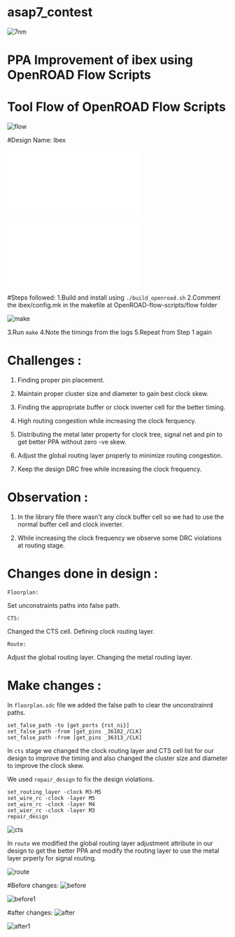 # asap7_contest

![7nm](./images/7nm.png)

# PPA Improvement of ibex using OpenROAD Flow Scripts

# Tool Flow of OpenROAD Flow Scripts


![flow](./images/flow.png)


#Design Name: Ibex


![Literature surver report](./asap7_contest.pdf)

![Final report](./final_report.pdf)


#Steps followed:
1.Build and install using `./build_openroad.sh`
2.Comment the ibex/config.mk in the makefile at OpenROAD-flow-scripts/flow folder

![make](./images/make.png)

3.Run `make` 
4.Note the timings from the logs
5.Repeat from Step 1 again

#
# Challenges :

1. Finding proper pin placement.

2. Maintain proper cluster size and diameter to gain best clock skew.

3. Finding the appropriate buffer or clock inverter cell for the better timing.

4. High routing congestion while increasing the clock ferquency.

5. Distributing the metal later property for clock tree, signal net and pin to get better PPA without zero -ve skew.

6. Adjust the global routing layer properly to minimize routing congestion.

7. Keep the design DRC free while increasing the clock frequency.


#
# Observation :

1. In the library file there wasn't any clock buffer cell so we had to use the normal buffer cell and clock inverter.

2. While increasing the clock frequency we observe some DRC violations at routing stage.


#
# Changes done in design :

`Floorplan:`

Set unconstraints paths into false path.

`CTS:`

Changed the CTS cell.
Defining clock routing layer.

`Route:`

Adjust the global routing layer.
Changing the metal routing layer.


#
# Make changes :
In `floorplan.sdc` file we added the false path to clear the unconstrainrd paths.
```
set_false_path -to [get_ports {rst_ni}]
set_false_path -from [get_pins _36182_/CLK]
set_false_path -from [get_pins _36313_/CLK]
```

In `cts` stage we changed the clock routing layer and CTS cell list for our design to improve the timing and also changed the cluster size and diameter to improve the clock skew.

We used `repair_design` to fix the design violations.

```
set_routing_layer -clock M3-M5
set_wire_rc -clock -layer M5
set_wire_rc -clock -layer M4
set_wier_rc -clock -layer M3
repair_design
```

![cts](./images/cts.png)

In `route` we modified the global routing layer adjustment attribute in our design to get the better PPA and modify the routing layer to use the metal layer prperly for signal routing.

![route](./images/routing.png)


#Before changes:
![before](./images/before.png)

![before1](./images/before_power.png)


#after changes:
![after](./images/after_final.png)

![after1](./images/after_power.png)
